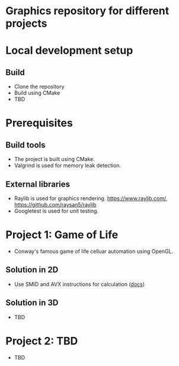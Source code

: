 # Graphics repository for different projects
# Local development setup
## Build
- Clone the repository
- Build using CMake
- TBD

# Prerequisites
## Build tools
- The project is built using CMake.
- Valgrind is used for memory leak detection.
## External libraries
- Raylib is used for graphics rendering. https://www.raylib.com/, https://github.com/raysan5/raylib
- Googletest is used for unit testing.

# Project 1: Game of Life
- Conway's famous game of life celluar automation using OpenGL.
## Solution in 2D
- Use SMID and AVX instructions for calculation ([docs](https://www.intel.com/content/www/us/en/docs/intrinsics-guide/index.html#techs=AVX))
## Solution in 3D
- TBD

# Project 2: TBD
- TBD

